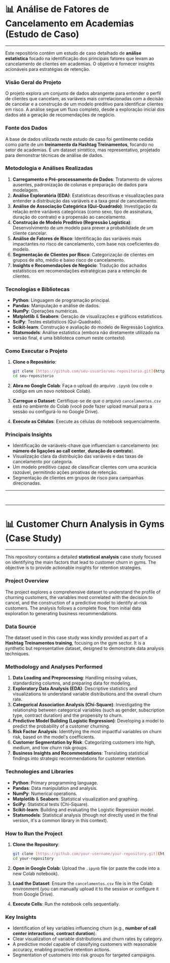 # 📊 Análise de Fatores de Cancelamento em Academias (Estudo de Caso)

---

Este repositório contém um estudo de caso detalhado de **análise estatística** focado na identificação dos principais fatores que levam ao cancelamento de clientes em academias. O objetivo é fornecer insights acionáveis para estratégias de retenção.

### **Visão Geral do Projeto**

O projeto explora um conjunto de dados abrangente para entender o perfil de clientes que cancelam, as variáveis mais correlacionadas com a decisão de cancelar e a construção de um modelo preditivo para identificar clientes em risco. A análise segue um fluxo completo, desde a exploração inicial dos dados até a geração de recomendações de negócio.

### **Fonte dos Dados**

A base de dados utilizada neste estudo de caso foi gentilmente cedida como parte de um **treinamento da Hashtag Treinamentos**, focando no setor de academias. É um dataset sintético, mas representativo, projetado para demonstrar técnicas de análise de dados.

### **Metodologia e Análises Realizadas**

1.  **Carregamento e Pré-processamento de Dados**: Tratamento de valores ausentes, padronização de colunas e preparação de dados para modelagem.
2.  **Análise Exploratória (EDA)**: Estatísticas descritivas e visualizações para entender a distribuição das variáveis e a taxa geral de cancelamento.
3.  **Análise de Associação Categórica (Qui-Quadrado)**: Investigação da relação entre variáveis categóricas (como sexo, tipo de assinatura, duração do contrato) e a propensão ao cancelamento.
4.  **Construção de Modelo Preditivo (Regressão Logística)**: Desenvolvimento de um modelo para prever a probabilidade de um cliente cancelar.
5.  **Análise de Fatores de Risco**: Identificação das variáveis mais impactantes no risco de cancelamento, com base nos coeficientes do modelo.
6.  **Segmentação de Clientes por Risco**: Categorização de clientes em grupos de alto, médio e baixo risco de cancelamento.
7.  **Insights e Recomendações de Negócio**: Tradução dos achados estatísticos em recomendações estratégicas para a retenção de clientes.

### **Tecnologias e Bibliotecas**

* **Python**: Linguagem de programação principal.
* **Pandas**: Manipulação e análise de dados.
* **NumPy**: Operações numéricas.
* **Matplotlib** & **Seaborn**: Geração de visualizações e gráficos estatísticos.
* **SciPy**: Testes estatísticos (Qui-Quadrado).
* **Scikit-learn**: Construção e avaliação do modelo de Regressão Logística.
* **Statsmodels**: Análise estatística (embora não diretamente utilizado na versão final, é uma biblioteca comum neste contexto).

### **Como Executar o Projeto**

1.  **Clone o Repositório**:

    ```bash
    git clone [https://github.com/seu-usuario/seu-repositorio.git](https://github.com/seu-usuario/seu-repositorio.git)
    cd seu-repositorio
    ```
2.  **Abra no Google Colab**: Faça o upload do arquivo `.ipynb` (ou cole o código em um novo notebook Colab).
3.  **Carregue o Dataset**: Certifique-se de que o arquivo `cancelamentos.csv` está no ambiente do Colab (você pode fazer upload manual para a sessão ou configurá-lo no Google Drive).
4.  **Execute as Células**: Execute as células do notebook sequencialmente.

### **Principais Insights**

* Identificação de variáveis-chave que influenciam o cancelamento (ex: **número de ligações ao call center**, **duração do contrato**).
* Visualização clara da distribuição das variáveis e das taxas de cancelamento por categoria.
* Um modelo preditivo capaz de classificar clientes com uma acurácia razoável, permitindo ações proativas de retenção.
* Segmentação de clientes em grupos de risco para campanhas direcionadas.


---

<br>

---

# 📊 Customer Churn Analysis in Gyms (Case Study)

---

This repository contains a detailed **statistical analysis** case study focused on identifying the main factors that lead to customer churn in gyms. The objective is to provide actionable insights for retention strategies.

### **Project Overview**

The project explores a comprehensive dataset to understand the profile of churning customers, the variables most correlated with the decision to cancel, and the construction of a predictive model to identify at-risk customers. The analysis follows a complete flow, from initial data exploration to generating business recommendations.

### **Data Source**

The dataset used in this case study was kindly provided as part of a **Hashtag Treinamentos training**, focusing on the gym sector. It is a synthetic but representative dataset, designed to demonstrate data analysis techniques.

### **Methodology and Analyses Performed**

1.  **Data Loading and Preprocessing**: Handling missing values, standardizing columns, and preparing data for modeling.
2.  **Exploratory Data Analysis (EDA)**: Descriptive statistics and visualizations to understand variable distributions and the overall churn rate.
3.  **Categorical Association Analysis (Chi-Square)**: Investigating the relationship between categorical variables (such as gender, subscription type, contract duration) and the propensity to churn.
4.  **Predictive Model Building (Logistic Regression)**: Developing a model to predict the probability of a customer churning.
5.  **Risk Factor Analysis**: Identifying the most impactful variables on churn risk, based on the model's coefficients.
6.  **Customer Segmentation by Risk**: Categorizing customers into high, medium, and low churn risk groups.
7.  **Business Insights and Recommendations**: Translating statistical findings into strategic recommendations for customer retention.

### **Technologies and Libraries**

* **Python**: Primary programming language.
* **Pandas**: Data manipulation and analysis.
* **NumPy**: Numerical operations.
* **Matplotlib** & **Seaborn**: Statistical visualization and graphing.
* **SciPy**: Statistical tests (Chi-Square).
* **Scikit-learn**: Building and evaluating the Logistic Regression model.
* **Statsmodels**: Statistical analysis (though not directly used in the final version, it's a common library in this context).

### **How to Run the Project**

1.  **Clone the Repository**:

    ```bash
    git clone [https://github.com/your-username/your-repository.git](https://github.com/your-username/your-repository.git)
    cd your-repository
    ```
2.  **Open in Google Colab**: Upload the `.ipynb` file (or paste the code into a new Colab notebook).
3.  **Load the Dataset**: Ensure the `cancelamentos.csv` file is in the Colab environment (you can manually upload it to the session or configure it from Google Drive).
4.  **Execute Cells**: Run the notebook cells sequentially.

### **Key Insights**

* Identification of key variables influencing churn (e.g., **number of call center interactions**, **contract duration**).
* Clear visualization of variable distributions and churn rates by category.
* A predictive model capable of classifying customers with reasonable accuracy, enabling proactive retention actions.
* Segmentation of customers into risk groups for targeted campaigns.


